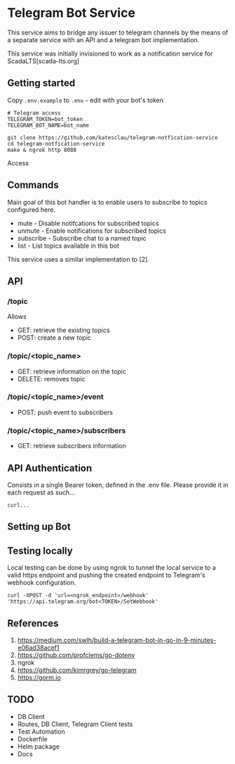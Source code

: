 # Telegram Bot Service

This service aims to bridge any issuer to telegram channels by the means of a separate service with an API and a telegram bot implementation.

This service was initially invisioned to work as a notification service for ScadaLTS[scada-lts.org]

## Getting started
<!-- TODO: improve  -->
Copy `.env.example` to `.env` - edit with your bot's token
```
# Telegram access
TELEGRAM_TOKEN=bot_token
TELEGRAM_BOT_NAME=bot_name
```

```
git clone https://github.com/katesclau/telegram-notfication-service
cd telegram-notfication-service
make & ngrok http 8088
```
Access 
## Commands

Main goal of this bot handler is to enable users to subscribe to topics configured here.

- mute - Disable notifcations for subscribed topics
- unmute - Enable notifications for subscribed topics
- subscribe - Subscribe chat to a named topic
- list - List topics available in this bot

This service uses a similar implementation to [2].

## API
<!-- TODO: improve  -->

### /topic
Allows 
- GET: retrieve the existing topics
- POST: create a new topic

### /topic/<topic_name>
- GET: retrieve information on the topic
- DELETE: removes topic

### /topic/<topic_name>/event
- POST: push event to subscribers

### /topic/<topic_name>/subscribers
- GET: retrieve subscribers information

## API Authentication
Consists in a single Bearer token, defined in the .env file. Please provide it in each request as such...
<!-- TODO: improve  -->
```
curl...
```


## Setting up Bot
<!-- TODO  -->
## Testing locally
Local testing can be done by using ngrok to tunnel the local service to a valid https endpoint and pushing the created endpoint to Telegram's webhook configuration.

```
curl -XPOST -d 'url=<ngrok_endpoint>/webhook' 'https://api.telegram.org/bot<TOKEN>/SetWebhook'
```
<!-- TODO: improve  -->

## References
1. https://medium.com/swlh/build-a-telegram-bot-in-go-in-9-minutes-e06ad38acef1
2. https://github.com/profclems/go-dotenv
3. ngrok
4. https://github.com/kimrgrey/go-telegram
5. https://gorm.io

## TODO
- DB Client
- Routes, DB Client, Telegram Client tests
- Test Automation
- Dockerfile
- Helm package
- Docs
